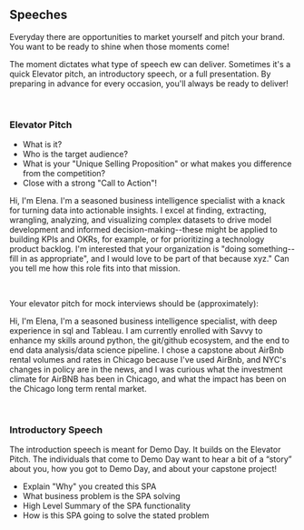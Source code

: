## **Speeches**

Everyday there are opportunities to market yourself and pitch your brand. You want to be ready to shine when those moments come!

The moment dictates what type of speech ew can deliver. Sometimes it's a quick Elevator pitch, an introductory speech, or a full presentation. By preparing in advance for every occasion, you'll always be ready to deliver!

<br>

### Elevator Pitch

- What is it?
- Who is the target audience?
- What is your "Unique Selling Proposition" or what makes you difference from the competition?
- Close with a strong "Call to Action"!

Hi, I'm Elena.  I'm a seasoned business intelligence specialist with a knack for turning data into actionable insights. I excel at finding, extracting, wrangling, analyzing, and visualizing complex datasets to drive model development and informed decision-making--these might be applied to building KPIs and OKRs, for example, or for prioritizing a technology product backlog. I'm interested that your organization is "doing something--fill in as appropriate", and I would love to be part of that because xyz."  Can you tell me how this role fits into that mission.

<br>

Your elevator pitch for mock interviews should be (approximately):

Hi, I'm Elena, I'm a seasoned business intelligence specialist, with deep experience in sql and Tableau.
I am currently enrolled with Savvy to enhance my skills around python, the git/github ecosystem, 
and the end to end data analysis/data science pipeline.
I chose a capstone about AirBnb rental volumes and rates in Chicago because I've used AirBnb, and NYC's changes in policy are in the news, and I was curious what the investment climate for AirBNB has been in Chicago, and what the impact has been on the Chicago long term rental market.

<br>

### Introductory Speech

The introduction speech is meant for Demo Day. It builds on the Elevator Pitch. The individuals that come to Demo Day want to hear a bit of a “story” about you, how you got to Demo Day, and about your capstone project!

- Explain "Why" you created this SPA
- What business problem is the SPA solving
- High Level Summary of the SPA functionality
- How is this SPA going to solve the stated problem

